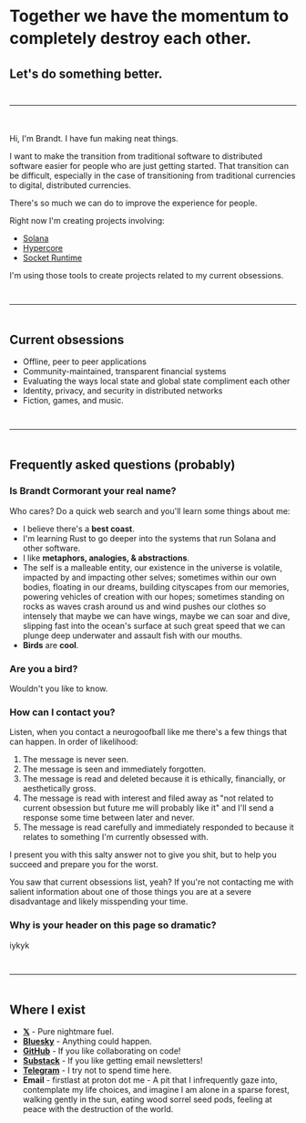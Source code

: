 <h1 style="line-height:1.4">
  Together we have the momentum to <br>completely destroy each other.
</h1>

<h2>Let's do something better.</h2>

<hr style="border-color:#353531; margin-top: 3em; margin-bottom:3.5em;">

Hi, I'm Brandt. I have fun making neat things.

I want to make the transition from traditional software to distributed software easier for people who are just getting started. That transition can be difficult, especially in the case of transitioning from traditional currencies to digital, distributed currencies.

There's so much we can do to improve the experience for people.

Right now I'm creating projects involving:

- [Solana](https://solana.com/)
- [Hypercore](https://github.com/holepunchto/hypercore)
- [Socket Runtime](https://github.com/socketsupply/socket)

I'm using those tools to create projects related to my current obsessions.

<hr style="border-color:#353531; margin-top: 3em; margin-bottom:3.5em;">

## Current obsessions

- Offline, peer to peer applications
- Community-maintained, transparent financial systems
- Evaluating the ways local state and global state compliment each other
- Identity, privacy, and security in distributed networks
- Fiction, games, and music.

<hr style="border-color:#353531; margin-top: 3em; margin-bottom:3.5em;">

## Frequently asked questions (probably)

### Is Brandt Cormorant your real name?

Who cares? Do a quick web search and you'll learn some things about me:

- I believe there's a **best coast**.
- I'm learning Rust to go deeper into the systems that run Solana and other software.
- I like **metaphors, analogies, & abstractions**.
- The self is a malleable entity, our existence in the universe is volatile, impacted by and impacting other selves; sometimes within our own bodies, floating in our dreams, building cityscapes from our memories, powering vehicles of creation with our hopes; sometimes standing on rocks as waves crash around us and wind pushes our clothes so intensely that maybe we can have wings, maybe we can soar and dive, slipping fast into the ocean's surface at such great speed that we can plunge deep underwater and assault fish with our mouths.
- **Birds** are **cool**.

### Are you a bird?

Wouldn't you like to know.

### How can I contact you?

Listen, when you contact a neurogoofball like me there's a few things that can happen. In order of likelihood:

1. The message is never seen.
2. The message is seen and immediately forgotten.
3. The message is read and deleted because it is ethically, financially, or aesthetically gross.
4. The message is read with interest and filed away as "not related to current obsession but future me will probably like it" and I'll send a response some time between later and never.
5. The message is read carefully and immediately responded to because it relates to something I'm currently obsessed with.

I present you with this salty answer not to give you shit, but to help you succeed and prepare you for the worst.

You saw that current obsessions list, yeah? If you're not contacting me with salient information about one of those things you are at a severe disadvantage and likely misspending your time.

### Why is your header on this page so dramatic?

iykyk

<hr style="border-color:#353531; margin-top: 3em; margin-bottom:3.5em;">

## Where I exist

- **[𝕏](https://x.com/brandtcormorant)** - Pure nightmare fuel.
- **[Bluesky](https://bsky.app/profile/brandtcormorant.bsky.social)** - Anything could happen.
- **[GitHub](https://github.com/brandtcormorant)** - If you like collaborating on code!
- **[Substack](https://brandtcormorant.substack.com)** - If you like getting email newsletters!
- **[Telegram](https://t.me/brandtcormorantprojects)** - I try not to spend time here. 
- **Email** - firstlast at proton dot me - A pit that I infrequently gaze into, contemplate my life choices, and imagine I am alone in a sparse forest, walking gently in the sun, eating wood sorrel seed pods, feeling at peace with the destruction of the world.

<br>
